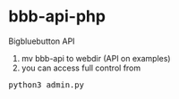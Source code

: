 # bbb-api-php
Bigbluebutton API

1. mv bbb-api to webdir (API on examples)
2. you can access full control from 
<pre>python3 admin.py</pre>
